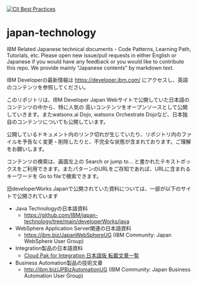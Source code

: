 [![CII Best Practices](https://bestpractices.coreinfrastructure.org/projects/5799/badge)](https://bestpractices.coreinfrastructure.org/projects/5799)

# japan-technology
IBM Related Japanese technical documents - Code Patterns, Learning Path, Tutorials, etc.
Please open new issue/pull requests in either English or Japanese if you would have any feedback or you would like to contribute this repo.  We provide mainly "Japanese contents" by markdown text.


IBM Developerの最新情報は https://developer.ibm.com/ にアクセスし、英語のコンテンツを参照してください。

このリポジトリは、IBM Developer Japan Webサイトで公開していた日本語のコンテンツの中から、特に人気の
高いコンテンツをオープンソースとして公開していきます。またwatsonx.ai Dojo, watsonx Orchestrate Dojoなど、日本独自のコンテンツについても公開しています。

公開しているドキュメント内のリンク切れが生じていたり、リポジトリ内のファイルを予告なく変更・削除したりと、不完全な状態が含まれております。ご理解をお願いします。

コンテンツの検索は、画面左上の Search or jump to... と書かれたテキストボックスをご利用できます。またパターンのURLをご存知であれば、URLに含まれるキーワードを Go to fileで検索できます。

旧developerWorks Japanで公開されていた資料については、一部が以下のサイトで公開されています

- Java Technologyの日本語資料
  - https://github.com/IBM/japan-technology/tree/main/developerWorks/java
- WebSphere Application Server関連の日本語資料
  - https://ibm.biz/JapanWebSphereUG (IBM Community: Japan WebSphere User Group)
- Integration製品の日本語資料
  - [Cloud Pak for Integration 日本語版 転載文章一覧](https://community.ibm.com/community/user/integration/blogs/momoko-furukawa/2022/02/18/cloud-pak-for-integration?CommunityKey=fe1b09d3-7042-4a5f-bce0-6bcc19aa0ed9&tab=recentcommunityblogsdashboard)
- Business Automation製品の技術文章
  - http://ibm.biz/JPBizAutomationUG (IBM Community: Japan Business Automation User Group)

